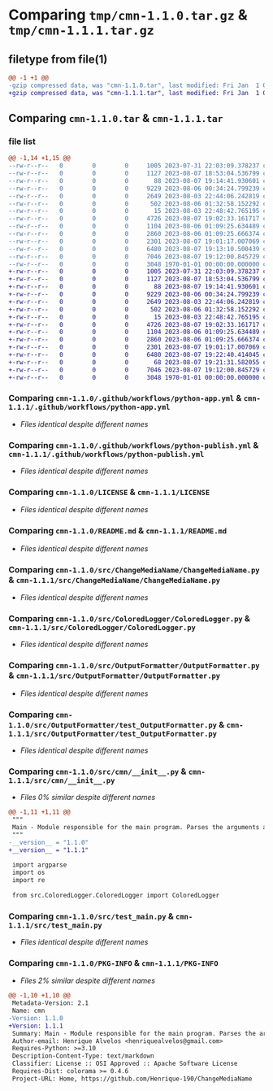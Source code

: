 # Comparing `tmp/cmn-1.1.0.tar.gz` & `tmp/cmn-1.1.1.tar.gz`

## filetype from file(1)

```diff
@@ -1 +1 @@
-gzip compressed data, was "cmn-1.1.0.tar", last modified: Fri Jan  1 00:00:00 2016, max compression
+gzip compressed data, was "cmn-1.1.1.tar", last modified: Fri Jan  1 00:00:00 2016, max compression
```

## Comparing `cmn-1.1.0.tar` & `cmn-1.1.1.tar`

### file list

```diff
@@ -1,14 +1,15 @@
--rw-r--r--   0        0        0     1005 2023-07-31 22:03:09.378237 cmn-1.1.0/.github/workflows/python-app.yml
--rw-r--r--   0        0        0     1127 2023-08-07 18:53:04.536799 cmn-1.1.0/.github/workflows/python-publish.yml
--rw-r--r--   0        0        0       88 2023-08-07 19:14:41.930601 cmn-1.1.0/.gitignore
--rw-r--r--   0        0        0     9229 2023-08-06 00:34:24.799239 cmn-1.1.0/LICENSE
--rw-r--r--   0        0        0     2649 2023-08-03 22:44:06.242819 cmn-1.1.0/README.md
--rw-r--r--   0        0        0      502 2023-08-06 01:32:58.152292 cmn-1.1.0/pyproject.toml
--rw-r--r--   0        0        0       15 2023-08-03 22:48:42.765195 cmn-1.1.0/requirements.txt
--rw-r--r--   0        0        0     4726 2023-08-07 19:02:33.161717 cmn-1.1.0/src/ChangeMediaName/ChangeMediaName.py
--rw-r--r--   0        0        0     1104 2023-08-06 01:09:25.634489 cmn-1.1.0/src/ColoredLogger/ColoredLogger.py
--rw-r--r--   0        0        0     2860 2023-08-06 01:09:25.666374 cmn-1.1.0/src/OutputFormatter/OutputFormatter.py
--rw-r--r--   0        0        0     2301 2023-08-07 19:01:17.007069 cmn-1.1.0/src/OutputFormatter/test_OutputFormatter.py
--rw-r--r--   0        0        0     6480 2023-08-07 19:13:10.500439 cmn-1.1.0/src/cmn/__init__.py
--rw-r--r--   0        0        0     7046 2023-08-07 19:12:00.845729 cmn-1.1.0/src/test_main.py
--rw-r--r--   0        0        0     3048 1970-01-01 00:00:00.000000 cmn-1.1.0/PKG-INFO
+-rw-r--r--   0        0        0     1005 2023-07-31 22:03:09.378237 cmn-1.1.1/.github/workflows/python-app.yml
+-rw-r--r--   0        0        0     1127 2023-08-07 18:53:04.536799 cmn-1.1.1/.github/workflows/python-publish.yml
+-rw-r--r--   0        0        0       88 2023-08-07 19:14:41.930601 cmn-1.1.1/.gitignore
+-rw-r--r--   0        0        0     9229 2023-08-06 00:34:24.799239 cmn-1.1.1/LICENSE
+-rw-r--r--   0        0        0     2649 2023-08-03 22:44:06.242819 cmn-1.1.1/README.md
+-rw-r--r--   0        0        0      502 2023-08-06 01:32:58.152292 cmn-1.1.1/pyproject.toml
+-rw-r--r--   0        0        0       15 2023-08-03 22:48:42.765195 cmn-1.1.1/requirements.txt
+-rw-r--r--   0        0        0     4726 2023-08-07 19:02:33.161717 cmn-1.1.1/src/ChangeMediaName/ChangeMediaName.py
+-rw-r--r--   0        0        0     1104 2023-08-06 01:09:25.634489 cmn-1.1.1/src/ColoredLogger/ColoredLogger.py
+-rw-r--r--   0        0        0     2860 2023-08-06 01:09:25.666374 cmn-1.1.1/src/OutputFormatter/OutputFormatter.py
+-rw-r--r--   0        0        0     2301 2023-08-07 19:01:17.007069 cmn-1.1.1/src/OutputFormatter/test_OutputFormatter.py
+-rw-r--r--   0        0        0     6480 2023-08-07 19:22:40.414045 cmn-1.1.1/src/cmn/__init__.py
+-rw-r--r--   0        0        0       68 2023-08-07 19:21:31.582055 cmn-1.1.1/src/cmn/__main__.py
+-rw-r--r--   0        0        0     7046 2023-08-07 19:12:00.845729 cmn-1.1.1/src/test_main.py
+-rw-r--r--   0        0        0     3048 1970-01-01 00:00:00.000000 cmn-1.1.1/PKG-INFO
```

### Comparing `cmn-1.1.0/.github/workflows/python-app.yml` & `cmn-1.1.1/.github/workflows/python-app.yml`

 * *Files identical despite different names*

### Comparing `cmn-1.1.0/.github/workflows/python-publish.yml` & `cmn-1.1.1/.github/workflows/python-publish.yml`

 * *Files identical despite different names*

### Comparing `cmn-1.1.0/LICENSE` & `cmn-1.1.1/LICENSE`

 * *Files identical despite different names*

### Comparing `cmn-1.1.0/README.md` & `cmn-1.1.1/README.md`

 * *Files identical despite different names*

### Comparing `cmn-1.1.0/src/ChangeMediaName/ChangeMediaName.py` & `cmn-1.1.1/src/ChangeMediaName/ChangeMediaName.py`

 * *Files identical despite different names*

### Comparing `cmn-1.1.0/src/ColoredLogger/ColoredLogger.py` & `cmn-1.1.1/src/ColoredLogger/ColoredLogger.py`

 * *Files identical despite different names*

### Comparing `cmn-1.1.0/src/OutputFormatter/OutputFormatter.py` & `cmn-1.1.1/src/OutputFormatter/OutputFormatter.py`

 * *Files identical despite different names*

### Comparing `cmn-1.1.0/src/OutputFormatter/test_OutputFormatter.py` & `cmn-1.1.1/src/OutputFormatter/test_OutputFormatter.py`

 * *Files identical despite different names*

### Comparing `cmn-1.1.0/src/cmn/__init__.py` & `cmn-1.1.1/src/cmn/__init__.py`

 * *Files 0% similar despite different names*

```diff
@@ -1,11 +1,11 @@
 """
 Main - Module responsible for the main program. Parses the arguments and calls the other modules.
 """
-__version__ = "1.1.0"
+__version__ = "1.1.1"
 
 import argparse
 import os
 import re
 
 from src.ColoredLogger.ColoredLogger import ColoredLogger
```

### Comparing `cmn-1.1.0/src/test_main.py` & `cmn-1.1.1/src/test_main.py`

 * *Files identical despite different names*

### Comparing `cmn-1.1.0/PKG-INFO` & `cmn-1.1.1/PKG-INFO`

 * *Files 2% similar despite different names*

```diff
@@ -1,10 +1,10 @@
 Metadata-Version: 2.1
 Name: cmn
-Version: 1.1.0
+Version: 1.1.1
 Summary: Main - Module responsible for the main program. Parses the arguments and calls the other modules.
 Author-email: Henrique Alvelos <henriquealvelos@gmail.com>
 Requires-Python: >=3.10
 Description-Content-Type: text/markdown
 Classifier: License :: OSI Approved :: Apache Software License
 Requires-Dist: colorama >= 0.4.6
 Project-URL: Home, https://github.com/Henrique-190/ChangeMediaName
```

